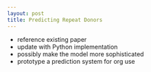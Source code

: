 ```yaml
---
layout: post
title: Predicting Repeat Donors
---
```

- reference existing paper
- update with Python implementation
- possibly make the model more sophisticated
- prototype a prediction system for org use
